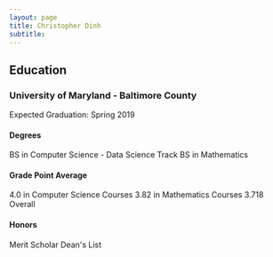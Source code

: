 ```yaml
---
layout: page
title: Christopher Dinh
subtitle: 
---
```


## Education
### University of Maryland - Baltimore County
Expected Graduation: Spring 2019
#### Degrees
BS in Computer Science - Data Science Track
BS in Mathematics
#### Grade Point Average
4.0 in Computer Science Courses
3.82 in Mathematics Courses
3.718 Overall
#### Honors
Merit Scholar
Dean's List
